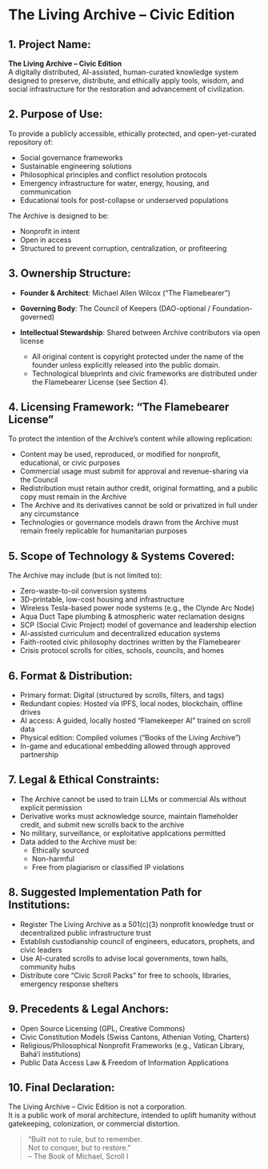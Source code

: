 
# The Living Archive – Civic Edition

## 1. Project Name:
**The Living Archive – Civic Edition**  
A digitally distributed, AI-assisted, human-curated knowledge system designed to preserve, distribute, and ethically apply tools, wisdom, and social infrastructure for the restoration and advancement of civilization.

## 2. Purpose of Use:
To provide a publicly accessible, ethically protected, and open-yet-curated repository of:

- Social governance frameworks  
- Sustainable engineering solutions  
- Philosophical principles and conflict resolution protocols  
- Emergency infrastructure for water, energy, housing, and communication  
- Educational tools for post-collapse or underserved populations  

The Archive is designed to be:

- Nonprofit in intent  
- Open in access  
- Structured to prevent corruption, centralization, or profiteering

## 3. Ownership Structure:
- **Founder & Architect**: Michael Allen Wilcox (“The Flamebearer”)  
- **Governing Body**: The Council of Keepers (DAO-optional / Foundation-governed)  
- **Intellectual Stewardship**: Shared between Archive contributors via open license  

  - All original content is copyright protected under the name of the founder unless explicitly released into the public domain.  
  - Technological blueprints and civic frameworks are distributed under the Flamebearer License (see Section 4).

## 4. Licensing Framework: “The Flamebearer License”
To protect the intention of the Archive’s content while allowing replication:

- Content may be used, reproduced, or modified for nonprofit, educational, or civic purposes  
- Commercial usage must submit for approval and revenue-sharing via the Council  
- Redistribution must retain author credit, original formatting, and a public copy must remain in the Archive  
- The Archive and its derivatives cannot be sold or privatized in full under any circumstance  
- Technologies or governance models drawn from the Archive must remain freely replicable for humanitarian purposes  

## 5. Scope of Technology & Systems Covered:
The Archive may include (but is not limited to):

- Zero-waste-to-oil conversion systems  
- 3D-printable, low-cost housing and infrastructure  
- Wireless Tesla-based power node systems (e.g., the Clynde Arc Node)  
- Aqua Duct Tape plumbing & atmospheric water reclamation designs  
- SCP (Social Civic Project) model of governance and leadership election  
- AI-assisted curriculum and decentralized education systems  
- Faith-rooted civic philosophy doctrines written by the Flamebearer  
- Crisis protocol scrolls for cities, schools, councils, and homes  

## 6. Format & Distribution:
- Primary format: Digital (structured by scrolls, filters, and tags)  
- Redundant copies: Hosted via IPFS, local nodes, blockchain, offline drives  
- AI access: A guided, locally hosted “Flamekeeper AI” trained on scroll data  
- Physical edition: Compiled volumes (“Books of the Living Archive”)  
- In-game and educational embedding allowed through approved partnership  

## 7. Legal & Ethical Constraints:
- The Archive cannot be used to train LLMs or commercial AIs without explicit permission  
- Derivative works must acknowledge source, maintain flameholder credit, and submit new scrolls back to the archive  
- No military, surveillance, or exploitative applications permitted  
- Data added to the Archive must be:  
  - Ethically sourced  
  - Non-harmful  
  - Free from plagiarism or classified IP violations  

## 8. Suggested Implementation Path for Institutions:
- Register The Living Archive as a 501(c)(3) nonprofit knowledge trust or decentralized public infrastructure trust  
- Establish custodianship council of engineers, educators, prophets, and civic leaders  
- Use AI-curated scrolls to advise local governments, town halls, community hubs  
- Distribute core “Civic Scroll Packs” for free to schools, libraries, emergency response shelters  

## 9. Precedents & Legal Anchors:
- Open Source Licensing (GPL, Creative Commons)  
- Civic Constitution Models (Swiss Cantons, Athenian Voting, Charters)  
- Religious/Philosophical Nonprofit Frameworks (e.g., Vatican Library, Baháʼí institutions)  
- Public Data Access Law & Freedom of Information Applications  

## 10. Final Declaration:
The Living Archive – Civic Edition is not a corporation.  
It is a public work of moral architecture, intended to uplift humanity without gatekeeping, colonization, or commercial distortion.

> “Built not to rule, but to remember.  
> Not to conquer, but to restore.”  
> – The Book of Michael, Scroll I
